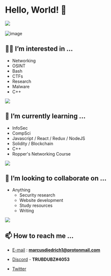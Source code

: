 # Hello, World! 👋

<a href="https://github.com/anuraghazra/github-readme-stats"></a><img align="center" src="https://github-readme-stats.vercel.app/api?username=TRUBDUBZ&show_icons=true&theme=ocean_dark"/>
</br>
</br>
 ![image](https://user-images.githubusercontent.com/95402733/192120254-e36e07d4-84b1-4c5f-b1f7-ebdf12655904.png)
 </br>


## 🧙‍♂️ I’m interested in ...
 
  - Networking
  - OSINT 
  - Bash     
  - CTFs 
  - Research 
  - Malware 
  - C++

<a href="https://git.io/streak-stats"></a>

<img align="center" src="https://github-readme-streak-stats.herokuapp.com/?user=TRUBDUBZ&show_icons=true&theme=gotham"/>
 
## 🧠 I’m currently learning ...  

  - InfoSec
  - CompSci
  - Javascript / React / Redux / NodeJS 
  - Solidity / Blockchain 
  - C++
  - Ropper's Networking Course
 
<a href="https://github.com/anuraghazra/github-readme-stats"></a>

<img align="center" src="https://github-readme-stats.vercel.app/api/top-langs/?username=TRUBDUBZ&show_icons=true&theme=aura"/>

## 🤝 I’m looking to collaborate on ...

  - Anything
    - Security research
    - Website development
    - Study resources
    - Writing
    
<a href="https://github.com/ryo-ma/github-profile-trophy"><a/>

<img align="center" src="https://github-profile-trophy.vercel.app/?username=TRUBDUBZ&show_icons=true&theme=synthwave&row=1&layout=compact"/>


## 📫 How to reach me ...
  
  - [E-mail](https://protonmail.com) : **marcusdiedrich1@protonmail.com** 

  - [Discord](https://discord.com) - **TRUBDUBZ#4053**

  - [Twitter](https://twitter.com/marcusdiedrich1)



